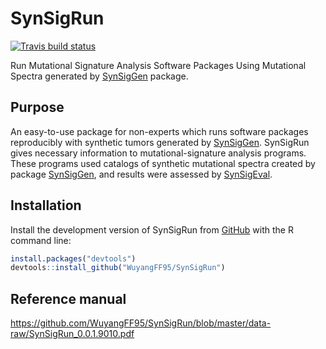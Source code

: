 
<!-- README.md is generated from README.Rmd. Please edit that file -->

# SynSigRun

<!-- badges: start -->

[![Travis build
status](https://travis-ci.com/WuyangFF95/SynSigRun.svg?branch=master)](https://travis-ci.com/WuyangFF95/SynSigRun)

<!-- badges: end -->

Run Mutational Signature Analysis Software Packages Using Mutational
Spectra generated by
[SynSigGen](https://github.com/steverozen/SynSigGen) package.

## Purpose

An easy-to-use package for non-experts which runs software packages
reproducibly with synthetic tumors generated by
[SynSigGen](https://github.com/steverozen/SynSigGen). SynSigRun gives
necessary information to mutational-signature analysis programs. These
programs used catalogs of synthetic mutational spectra created by
package [SynSigGen](https://github.com/steverozen/SynSigGen), and
results were assessed by
[SynSigEval](https://github.com/WuyangFF95/SynSigEval).

## Installation

Install the development version of SynSigRun from
[GitHub](https://github.com/) with the R command line:

``` r
install.packages("devtools")
devtools::install_github("WuyangFF95/SynSigRun")
```

## Reference manual

<https://github.com/WuyangFF95/SynSigRun/blob/master/data-raw/SynSigRun_0.0.1.9010.pdf>
